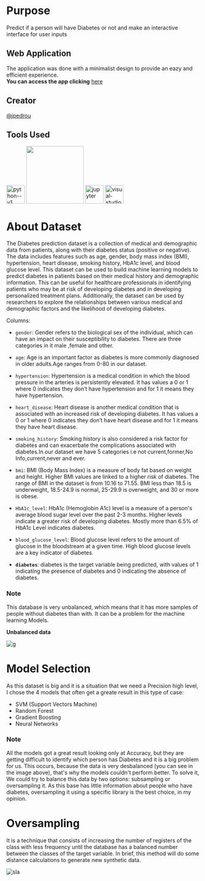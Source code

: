 # Purpose
Predict if a person will have Diabetes or not and make an interactive interface for user inputs
## Web Application
The application was done with a minimalist design to provide an eazy and efficient experience. <br> **You can access the app clicking** [here](https://diabetesapp.streamlit.app/)
## Creator
[@jpedrou](https://github.com/jpedrou)
## Tools Used
<img width="48" height="48" src="https://img.icons8.com/color/48/python--v1.png" alt="python--v1"/> <img width=150 src='https://github.com/jpedrou/DiabetesPrediction/assets/127536464/7793d4b1-a282-4fd5-9e27-f8f58d70580b'> <img width="48" height="48" src="https://img.icons8.com/fluency/48/jupyter.png" alt="jupyter"/> <img width="48" height="48" src="https://img.icons8.com/color/48/visual-studio-code-2019.png" alt="visual-studio-code-2019"/>
# About Dataset
The Diabetes prediction dataset is a collection of medical and demographic data from patients, along with their diabetes status (positive or negative). The data includes features such as age, gender, body mass index (BMI), hypertension, heart disease, smoking history, HbA1c level, and blood glucose level. This dataset can be used to build machine learning models to predict diabetes in patients based on their medical history and demographic information. This can be useful for healthcare professionals in identifying patients who may be at risk of developing diabetes and in developing personalized treatment plans. Additionally, the dataset can be used by researchers to explore the relationships between various medical and demographic factors and the likelihood of developing diabetes.

Columns:
- `gender`: Gender refers to the biological sex of the individual, which can have an impact on their susceptibility to diabetes. There are three categories in it male ,female and other.

- `age`: Age is an important factor as diabetes is more commonly diagnosed in older adults.Age ranges from 0-80 in our dataset.

- `hypertension`: Hypertension is a medical condition in which the blood pressure in the arteries is persistently elevated. It has values a 0 or 1 where 0 indicates they don’t have hypertension and for 1 it means they have hypertension.

- `heart_disease`: Heart disease is another medical condition that is associated with an increased risk of developing diabetes. It has values a 0 or 1 where 0 indicates they don’t have heart disease and for 1 it means they have heart disease.

- `smoking_history`: Smoking history is also considered a risk factor for diabetes and can exacerbate the complications associated with diabetes.In our dataset we have 5 categories i.e not current,former,No Info,current,never and ever.

- `bmi`: BMI (Body Mass Index) is a measure of body fat based on weight and height. Higher BMI values are linked to a higher risk of diabetes. The range of BMI in the dataset is from 10.16 to 71.55. BMI less than 18.5 is underweight, 18.5-24.9 is normal, 25-29.9 is overweight, and 30 or more is obese.

- `HbA1c_level`: HbA1c (Hemoglobin A1c) level is a measure of a person's average blood sugar level over the past 2-3 months. Higher levels indicate a greater risk of developing diabetes. Mostly more than 6.5% of HbA1c Level indicates diabetes.

- `blood_glucose_level`: Blood glucose level refers to the amount of glucose in the bloodstream at a given time. High blood glucose levels are a key indicator of diabetes.

- **`diabetes`**: diabetes is the target variable being predicted, with values of 1 indicating the presence of diabetes and 0 indicating the absence of diabetes.
### Note
This database is very unbalanced, which means that it has more samples of people without diabetes than with. It can be a problem for the machine learning Models.

**Unbalanced data**

![g](https://github.com/jpedrou/DiabetesPrediction/assets/127536464/7a5967b5-5ed4-4995-9903-a7d6c9d5955f)
# Model Selection
As this dataset is big and it is a situation that we need a Precision high level, I chose the 4 models that often get a greate result in this type of case:
- SVM (Support Vectors Machine)
- Random Forest
- Gradient Boosting
- Neural Networks
### Note
All the models got a great result looking only at Accuracy, but they are getting difficult to identify which person has Diabetes and it is a big problem for us. This occurs, because the data is very desbalanced (you can see in the image above), that's why the models couldn't perform better. To solve it, We could try to balance this data by two options: subsampling or oversampling it. As this base has little information about people who have diabetes, oversampling it using a specific library is the best choice, in my opinion.
# Oversampling
It is a technique that consists of increasing the number of registers of the class with less frequency until the database has a balanced number between the classes of the target variable. In brief, this method will do some distance calculations to generate new synthetic data.

![sla](https://github.com/jpedrou/DiabetesPrediction/assets/127536464/64aeff65-0a3c-4f64-b685-452b4493ac7c)

